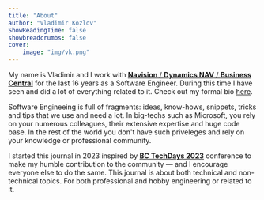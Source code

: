 ```yaml
---
title: "About"
author: "Vladimir Kozlov"
ShowReadingTime: false
showbreadcrumbs: false
cover:
    image: "img/vk.png"
---
```


My name is Vladimir and I work with [**Navision** / **Dynamics NAV** / **Business Central**](https://en.wikipedia.org/wiki/Microsoft_Dynamics_365#Microsoft_Dynamics_365_Business_Central) for the last 16 years as a Software Engineer. During this time I have seen and did a lot of everything related to it. Check out my formal bio [here](bio).

Software Engineeing is full of fragments: ideas, know-hows, snippets, tricks and tips that we use and need a lot. In big-techs such as Microsoft, you rely on your numerous colleagues, their extensive expertise and huge code base. In the rest of the world you don't have such priveleges and rely on your knowledge or professional community.

I started this journal in 2023 inspired by **[BC TechDays 2023](https://www.bctechdays.com/)** conference to make my humble contribution to the community — and I encourage everyone else to do the same. This journal is about both technical and non-technical topics. For both professional and hobby engineering or related to it.
